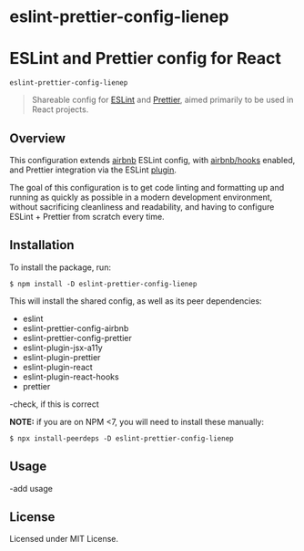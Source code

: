 # eslint-prettier-config-lienep
# ESLint and Prettier config for React

`eslint-prettier-config-lienep`

> Shareable config for [ESLint](https://eslint.org/) and [Prettier](https://prettier.io/), aimed primarily to be used in React projects.

## Overview

This configuration extends [airbnb](https://www.npmjs.com/package/eslint-prettier-config-airbnb) ESLint config, with [airbnb/hooks](https://github.com/airbnb/javascript/tree/master/packages/eslint-prettier-config-airbnb#eslint-prettier-config-airbnbhooks) enabled, and Prettier integration via the ESLint [plugin](https://github.com/prettier/eslint-plugin-prettier). 

The goal of this configuration is to get code linting and formatting up and running as quickly as possible in a modern development environment, without sacrificing cleanliness and readability, and having to configure ESLint + Prettier from scratch every time.

## Installation

To install the package, run:

```shell
$ npm install -D eslint-prettier-config-lienep
```

This will install the shared config, as well as its peer dependencies:

- eslint
- eslint-prettier-config-airbnb
- eslint-prettier-config-prettier
- eslint-plugin-jsx-a11y
- eslint-plugin-prettier
- eslint-plugin-react
- eslint-plugin-react-hooks
- prettier

-check, if this is correct

**NOTE:** if you are on NPM <7, you will need to install these manually:

```shell
$ npx install-peerdeps -D eslint-prettier-config-lienep
```

## Usage
-add usage


## License

Licensed under MIT License.